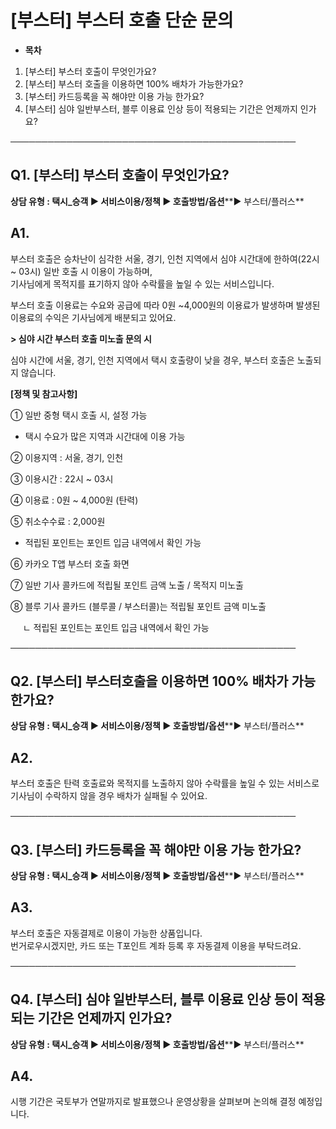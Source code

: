 # [부스터] 부스터 호출 단순 문의

* **목차**

1. [부스터] 부스터 호출이 무엇인가요?
2. [부스터] 부스터 호출을 이용하면 100% 배차가 가능한가요?
3. [부스터] 카드등록을 꼭 해야만 이용 가능 한가요?
4. [부스터] 심야 일반부스터, 블루 이용료 인상 등이 적용되는 기간은 언제까지 인가요?

──────────────────────────────────────────────

**Q1. [부스터] 부스터 호출이 무엇인가요?**
----------------------------

**상담 유형 : 택시\_승객 ▶ 서비스이용/정책 ▶ 호출방법/옵션****▶ 부스터/플러스**

**A1.**
-------

부스터 호출은 승차난이 심각한 서울, 경기, 인천 지역에서 심야 시간대에 한하여(22시 ~ 03시) 일반 호출 시 이용이 가능하며,   
기사님에게 목적지를 표기하지 않아 수락률을 높일 수 있는 서비스입니다.

부스터 호출 이용료는 수요와 공급에 따라 0원 ~4,000원의 이용료가 발생하며 발생된 이용료의 수익은 기사님에게 배분되고 있어요.

**> 심야 시간 부스터 호출 미노출 문의 시**

심야 시간에 서울, 경기, 인천 지역에서 택시 호출량이 낮을 경우, 부스터 호출은 노출되지 않습니다.

**[정책 및 참고사항]**

① 일반 중형 택시 호출 시, 설정 가능

* 택시 수요가 많은 지역과 시간대에 이용 가능

② 이용지역 : 서울, 경기, 인천

③ 이용시간 : 22시 ~ 03시

④ 이용료 : 0원 ~ 4,000원 (탄력)

⑤ 취소수수료 : 2,000원

* 적립된 포인트는 포인트 입금 내역에서 확인 가능

⑥ 카카오 T앱 부스터 호출 화면

⑦ 일반 기사 콜카드에 적립될 포인트 금액 노출 / 목적지 미노출

⑧ 블루 기사 콜카드 (블루콜 / 부스터콜)는 적립될 포인트 금액 미노출

     ㄴ 적립된 포인트는 포인트 입금 내역에서 확인 가능

──────────────────────────────────────────────

**Q2. [부스터] 부스터호출을 이용하면 100% 배차가 가능한가요?**
-----------------------------------------

**상담 유형 : 택시\_승객 ▶ 서비스이용/정책 ▶ 호출방법/옵션****▶ 부스터/플러스**

**A2.**
-------

부스터 호출은 탄력 호출료와 목적지를 노출하지 않아 수락률을 높일 수 있는 서비스로 기사님이 수락하지 않을 경우 배차가 실패될 수 있어요.

──────────────────────────────────────────────

**Q3. [부스터] 카드등록을 꼭 해야만 이용 가능 한가요?**
------------------------------------

**상담 유형 : 택시\_승객 ▶ 서비스이용/정책 ▶ 호출방법/옵션****▶ 부스터/플러스**

**A3.**
-------

부스터 호출은 자동결제로 이용이 가능한 상품입니다.   
번거로우시겠지만, 카드 또는 T포인트 계좌 등록 후 자동결제 이용을 부탁드려요.

──────────────────────────────────────────────

**Q4. [부스터] 심야 일반부스터, 블루 이용료 인상 등이 적용되는 기간은 언제까지 인가요?**
-------------------------------------------------------

**상담 유형 : 택시\_승객 ▶ 서비스이용/정책 ▶ 호출방법/옵션****▶ 부스터/플러스**

**A4.**
-------

시행 기간은 국토부가 연말까지로 발표했으나 운영상황을 살펴보며 논의해 결정 예정입니다.